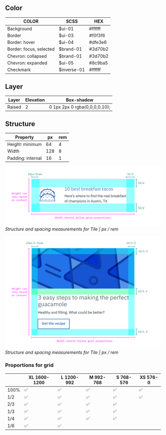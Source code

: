 ## Color
| COLOR             | SCSS          | HEX           |
|-------------------|---------------|---------------|
| Background        | $ui-01     | #ffffff |
| Border      | $ui-03      | #f0f3f6      |
| Border: hover       | $ui-04      | #dfe3e6       |
| Border: focus, selected       | $brand-01      | #3d70b2       |
| Chevron: collapsed  | $brand-01     | #3d70b2      |
| Chevron: expanded| $ui-05      | #8c9ba5       |
| Checkmark| $inverse-01      | #ffffff       |




## Layer

| Layer | Elevation     | Box-shadow  |
|----------|-----------------|--------------|
| Raised    | 2 | 	0 1px 2px 0 rgba(0,0,0,0.10);   |

## Structure
| Property                    | px | rem   |
|-----------------------------|----|-------|
| Height: minimum             | 64 | 4   |
| Width                       | 128 | 8  |
| Padding: internal           | 16 | 1    |


![Structure and spacing measurements for Tile](images/tile-style-3.png)
_Structure and spacing measurements for Tile | px / rem_

![Structure and spacing measurements for Tile](images/tile-style-2.png)
_Structure and spacing measurements for Tile | px / rem_


### Proportions for grid
|  | XL 1600-1200 | L 1200-992 | M 992-768  | S 768-576 | XS 576-0 |
|-----------|----|-------|---|---|---|
| 100%           |  ✅ | ✅  | ✅  | ✅ | ✅ |
| 1/2            |   ✅ | ✅  | ✅  | ✅ | ✅ |
| 2/3            |   ✅ | ✅  | ✅  | ✅ |  |
| 1/3            |   ✅ | ✅  | ✅  | ✅ |  |
| 1/4            |   ✅ | ✅  | ✅  | ✅ |  |
| 1/6            |   ✅ | ✅  |   | |  |
